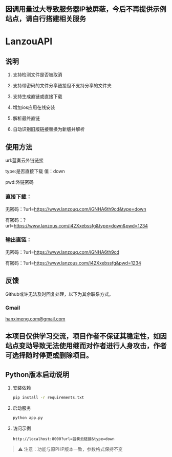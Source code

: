 ## 因调用量过大导致服务器IP被屏蔽，今后不再提供示例站点，请自行搭建相关服务
# LanzouAPI
## 说明
1. 支持检测文件是否被取消

2. 支持带密码的文件分享链接但不支持分享的文件夹

3. 支持生成直链或直接下载

4. 增加ios应用在线安装

5. 解析最终直链

6. 自动识别旧版链接替换为新版并解析

## 使用方法

url:蓝奏云外链链接

type:是否直接下载 值：down

pwd:外链密码

### 直接下载：

无密码：?url=https://www.lanzouq.com/iGNHA6th9cd&type=down

有密码：?url=https://www.lanzous.com/i42Xxebssfg&type=down&pwd=1234


### 输出直链：

无密码：?url=https://www.lanzouq.com/iGNHA6th9cd

有密码：?url=https://www.lanzous.com/i42Xxebssfg&pwd=1234

## 反馈
Github或许无法及时回复处理，以下为其余联系方式。

### Gmail
hanximeng.com@gmail.com

## 本项目仅供学习交流，项目作者不保证其稳定性，如因站点变动导致无法使用继而对作者进行人身攻击，作者可选择随时停更或删除项目。

## Python版本启动说明
1. 安装依赖  
   ```bash
   pip install -r requirements.txt
   ```
2. 启动服务  
   ```bash
   python app.py
   ```
3. 访问示例  
   ```
   http://localhost:8000?url=蓝奏云链接&type=down
   ```
> ⚠️ 注意：功能与原PHP版本一致，参数格式保持不变
